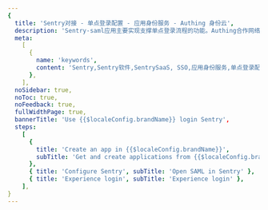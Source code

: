 ```yaml
---
{
  title: 'Sentry对接 - 单点登录配置 - 应用身份服务 - Authing 身份云',
  description: 'Sentry-saml应用主要实现支撑单点登录流程的功能。Authing合作网络提供 Sentry对接，单点登录，SSO，实现应用的快捷登录、免密登录，提升员工办公体验、增强用户体验，增强企业数字化服务水平。',
  meta:
    [
      {
        name: 'keywords',
        content: 'Sentry,Sentry软件,SentrySaaS, SSO,应用身份服务,单点登录配置,Authing身份云',
      },
    ],
  noSidebar: true,
  noToc: true,
  noFeedback: true,
  fullWidthPage: true,
  bannerTitle: 'Use {{$localeConfig.brandName}} login Sentry',
  steps:
    [
      {
        title: 'Create an app in {{$localeConfig.brandName}}',
        subTitle: 'Get and create applications from {{$localeConfig.brandName}} application',
      },
      { title: 'Configure Sentry', subTitle: 'Open SAML in Sentry' },
      { title: 'Experience login', subTitle: 'Experience login' },
    ],
}
---
```


<IntegrationDetail/>
